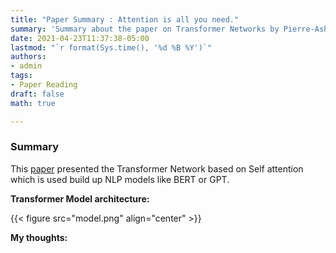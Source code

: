 ```yaml
---
title: "Paper Summary : Attention is all you need."
summary: 'Summary about the paper on Transformer Networks by Pierre-Ashish Vaswani et. al. from Google'
date: 2021-04-23T11:37:38-05:00
lastmod: "`r format(Sys.time(), '%d %B %Y')`"
authors:
- admin
tags:
- Paper Reading
draft: false
math: true

---
```


### Summary
This [paper](https://arxiv.org/pdf/1706.03762.pdf) presented the Transformer Network based on Self attention which is used build up NLP models like BERT or GPT.

**Transformer Model architecture:**


{{< figure src="model.png" align="center" >}}

**My thoughts:**
